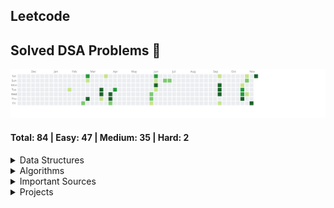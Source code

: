 ## Leetcode 

## Solved DSA Problems 🚀 


<a href="https://www.leetcode.com/harshit120299">
  <img src="./leetcode_activity.svg" alt="LeetCode Activity"/>
</a>

#### Total: 84 | Easy: 47 | Medium: 35 | Hard: 2

<details>
  <summary>Data Structures</summary>
  
  - [Arrays](dsa/ds/arrays.md)
  - [Linked Lists](dsa/ds/linked-lists.md)
  - [Stacks](dsa/ds/stacks.md)
  - [Queues](dsa/ds/queues.md)
  - [Trees](dsa/ds/trees.md)
  - [Graphs](dsa/ds/graphs.md)
  - [Heaps](dsa/ds/heaps.md)
  - [Tries](dsa/ds/tries.md)
  - [Hash Tables](dsa/ds/hash-tables.md)

</details>

<details>
  <summary>Algorithms</summary>
  
  - [Sorting](dsa/algo/sorting.md)
  - [Searching](dsa/algo/searching.md)
  - [Dynamic Programming](dsa/algo/dynamic-programming.md)
  - [Greedy Algorithms](dsa/algo/greedy.md)
  - [Backtracking](dsa/algo/backtracking.md)
  - [Divide and Conquer](dsa/algo/divide-and-conquer.md)
  - [Graph Algorithms](dsa/algo/graph-algorithms.md)
  - [String Algorithms](dsa/algo/string-algorithms.md)

</details>

<details>
  <summary>Important Sources</summary>
  
  - [OOPs, SOLID](cs/1-awesome-low-level-design.md)

</details>

<details>
  <summary>Projects</summary>
  
  - [TinyURL Service - Go](https://github.com/jharsh1202/tinyurl-service/blob/main/readme.md)
  - [Attendance App Backend - Django](https://github.com/jharsh1202/jyn_pathshala)
  - [Attendance App Frontend - Flutter](https://github.com/Sparsh-Malhotra/pathshala)

</details>

